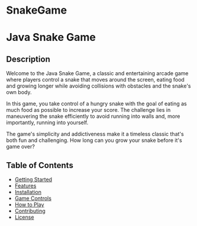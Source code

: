
# SnakeGame


# Java Snake Game

## Description
Welcome to the Java Snake Game, a classic and entertaining arcade game where players control a snake that moves around the screen, eating food and growing longer while avoiding collisions with obstacles and the snake's own body.

In this game, you take control of a hungry snake with the goal of eating as much food as possible to increase your score. The challenge lies in maneuvering the snake efficiently to avoid running into walls and, more importantly, running into yourself.

The game's simplicity and addictiveness make it a timeless classic that's both fun and challenging. How long can you grow your snake before it's game over?

## Table of Contents
- [Getting Started](#getting-started)
- [Features](#features)
- [Installation](#installation)
- [Game Controls](#game-controls)
- [How to Play](#how-to-play)
- [Contributing](#contributing)
- [License](#license)
